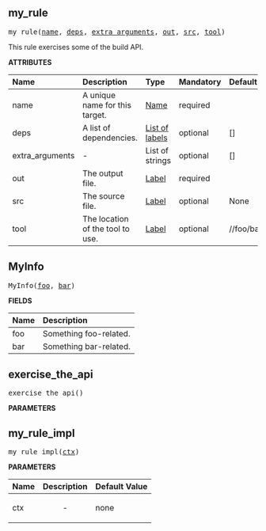 <!-- Generated with Stardoc: http://skydoc.bazel.build -->

<a name="#my_rule"></a>

## my_rule

<pre>
my_rule(<a href="#my_rule-name">name</a>, <a href="#my_rule-deps">deps</a>, <a href="#my_rule-extra_arguments">extra_arguments</a>, <a href="#my_rule-out">out</a>, <a href="#my_rule-src">src</a>, <a href="#my_rule-tool">tool</a>)
</pre>

This rule exercises some of the build API.

**ATTRIBUTES**


| Name  | Description | Type | Mandatory | Default |
| :------------- | :------------- | :------------- | :------------- | :------------- |
| <a name="my_rule-name"></a>name |  A unique name for this target.   | <a href="https://bazel.build/docs/build-ref.html#name">Name</a> | required |  |
| <a name="my_rule-deps"></a>deps |  A list of dependencies.   | <a href="https://bazel.build/docs/build-ref.html#labels">List of labels</a> | optional | [] |
| <a name="my_rule-extra_arguments"></a>extra_arguments |  -   | List of strings | optional | [] |
| <a name="my_rule-out"></a>out |  The output file.   | <a href="https://bazel.build/docs/build-ref.html#labels">Label</a> | required |  |
| <a name="my_rule-src"></a>src |  The source file.   | <a href="https://bazel.build/docs/build-ref.html#labels">Label</a> | optional | None |
| <a name="my_rule-tool"></a>tool |  The location of the tool to use.   | <a href="https://bazel.build/docs/build-ref.html#labels">Label</a> | optional | //foo/bar/baz:target |


<a name="#MyInfo"></a>

## MyInfo

<pre>
MyInfo(<a href="#MyInfo-foo">foo</a>, <a href="#MyInfo-bar">bar</a>)
</pre>



**FIELDS**


| Name  | Description |
| :------------- | :------------- |
| <a name="MyInfo-foo"></a>foo |  Something foo-related.    |
| <a name="MyInfo-bar"></a>bar |  Something bar-related.    |


<a name="#exercise_the_api"></a>

## exercise_the_api

<pre>
exercise_the_api()
</pre>



**PARAMETERS**



<a name="#my_rule_impl"></a>

## my_rule_impl

<pre>
my_rule_impl(<a href="#my_rule_impl-ctx">ctx</a>)
</pre>



**PARAMETERS**


| Name  | Description | Default Value |
| :------------- | :------------- | :------------- |
| <a name="my_rule_impl-ctx"></a>ctx |  <p align="center"> - </p>   |  none |


